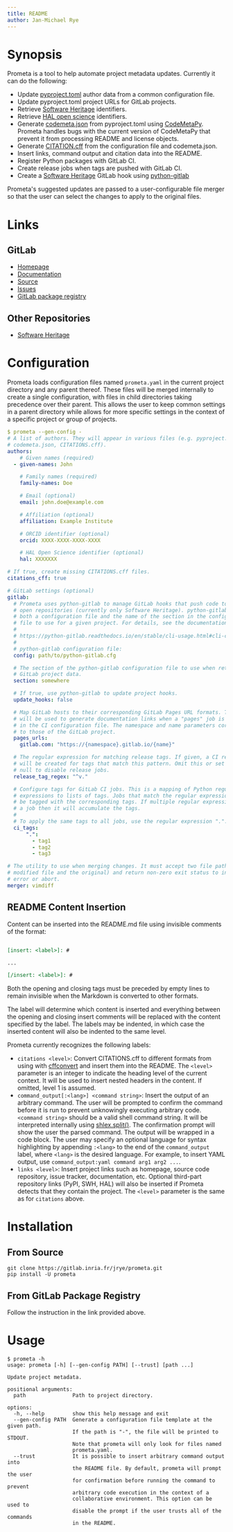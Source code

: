 ```yaml
---
title: README
author: Jan-Michael Rye
---
```


# Synopsis

Prometa is a tool to help automate project metadata updates. Currently it can do the following:

* Update [pyproject.toml](https://pip.pypa.io/en/stable/reference/build-system/pyproject-toml/) author data from a common configuration file.
* Update pyproject.toml project URLs for GitLab projects.
* Retrieve [Software Heritage](https://python-gitlab.readthedocs.io/en/stable/index.html) identifiers.
* Retrieve [HAL open science](https://hal.science/) identifiers.
* Generate [codemeta.json](https://codemeta.github.io/user-guide/) from pyproject.toml using [CodeMetaPy](https://pypi.org/project/CodeMetaPy/). Prometa handles bugs with the current version of CodeMetaPy that prevent it from processing README and license objects.
* Generate [CITATION.cff](https://citation-file-format.github.io/) from the configuration file and codemeta.json.
* Insert links, command output and citation data into the README.
* Register Python packages with GitLab CI.
* Create release jobs when tags are pushed with GitLab CI.
* Create a [Software Heritage](https://www.softwareheritage.org/) GitLab hook using [python-gitlab](https://python-gitlab.readthedocs.io/en/stable/index.html)

Prometa's suggested updates are passed to a user-configurable file merger so that the user can select the changes to apply to the original files.

# Links

[insert: links]: #

## GitLab

* [Homepage](https://gitlab.inria.fr/jrye/prometa)
* [Documentation](https://jrye.gitlabpages.inria.fr/prometa)
* [Source](https://gitlab.inria.fr/jrye/prometa.git)
* [Issues](https://gitlab.inria.fr/jrye/prometa/-/issues)
* [GitLab package registry](https://gitlab.inria.fr/jrye/prometa/-/packages)

## Other Repositories

* [Software Heritage](https://archive.softwareheritage.org/browse/origin/?origin_url=https%3A//gitlab.inria.fr/jrye/prometa.git)

[/insert]: #

# Configuration

Prometa loads configuration files named `prometa.yaml` in the current project directory and any parent thereof. These files will be merged internally to create a single configuration, with files in child directories taking precedence over their parent. This allows the user to keep common settings in a parent directory while allows for more specific settings in the context of a specific project or group of projects.

[insert: command_output:yaml prometa --gen-config -]: #

~~~yaml
$ prometa --gen-config -
# A list of authors. They will appear in various files (e.g. pyproject.toml,
# codemeta.json, CITATIONS.cff).
authors:
    # Given names (required)
  - given-names: John

    # Family names (required)
    family-names: Doe

    # Email (optional)
    email: john.doe@example.com

    # Affiliation (optional)
    affiliation: Example Institute

    # ORCID identifier (optional)
    orcid: XXXX-XXXX-XXXX-XXXX

    # HAL Open Science identifier (optional)
    hal: XXXXXXX

# If true, create missing CITATIONS.cff files.
citations_cff: true

# GitLab settings (optional)
gitlab:
  # Prometa uses python-gitlab to manage GitLab hooks that push code to other
  # open repositories (currently only Software Heritage). python-gitlab requires
  # both a configuration file and the name of the section in the configuration
  # file to use for a given project. For details, see the documentation:
  #
  # https://python-gitlab.readthedocs.io/en/stable/cli-usage.html#cli-configuration
  #
  # python-gitlab configuration file:
  config: path/to/python-gitlab.cfg

  # The section of the python-gitlab configuration file to use when retrieving
  # GitLab project data.
  section: somewhere

  # If true, use python-gitlab to update project hooks.
  update_hooks: false

  # Map GitLab hosts to their corresponding GitLab Pages URL formats. This map
  # will be used to generate documentation links when a "pages" job is detected
  # in the CI configuration file. The namespace and name parameters correspond
  # to those of the GitLab project.
  pages_urls:
    gitlab.com: "https://{namespace}.gitlab.io/{name}"

  # The regular expression for matching release tags. If given, a CI release job
  # will be created for tags that match this pattern. Omit this or set it to
  # null to disable release jobs.
  release_tag_regex: "^v."

  # Configure tags for GitLab CI jobs. This is a mapping of Python regular
  # expressions to lists of tags. Jobs that match the regular expressions will
  # be tagged with the corresponding tags. If multiple regular expressions match
  # a job then it will accumulate the tags.
  #
  # To apply the same tags to all jobs, use the regular expression ".".
  ci_tags:
      ".":
        - tag1
        - tag2
        - tag3

# The utility to use when merging changes. It must accept two file paths (the
# modified file and the original) and return non-zero exit status to indicate an
# error or abort.
merger: vimdiff

~~~

[/insert: command_output:yaml prometa --gen-config -]: #

## README Content Insertion

Content can be inserted into the README.md file using invisible comments of the format:

~~~markdown

[insert: <label>]: #

...

[/insert: <label>]: #
~~~

Both the opening and closing tags must be preceded by empty lines to remain invisible when the Markdown is converted to other formats.

The label will determine which content is inserted and everything between the opening and closing insert comments will be replaced with the content specified by the label. The labels may be indented, in which case the inserted content will also be indented to the same level.

Prometa currently recognizes the following labels:

* `citations <level>`: Convert CITATIONS.cff to different formats from using with [cffconvert](https://pypi.org/project/cffconvert/) and insert them into the README. The `<level>` parameter is an integer to indicate the heading level of the current context. It will be used to insert nested headers in the content. If omitted, level 1 is assumed.
* `command_output[:<lang>] <command string>`: Insert the output of an arbitrary command. The user will be prompted to confirm the command before it is run to prevent unknowingly executing arbitrary code. `<command string>` should be a valid shell command string. It will be interpreted internally using [shlex.split()](https://pypi.org/project/cffconvert/). The confirmation prompt will show the user the parsed command. The output will be wrapped in a code block. The user may specify an optional language for syntax highlighting by appending `:<lang>` to the end of the `command_output` label, where `<lang>` is the desired language. For example, to insert YAML output, use `command_output:yaml command arg1 arg2 ...`.
* `links <level>`: Insert project links such as homepage, source code repository, issue tracker, documentation, etc. Optional third-part repository links (PyPI, SWH, HAL) will also be inserted if Prometa detects that they contain the project. The `<level>` parameter is the same as for `citations` above.

# Installation

## From Source

~~~
git clone https://gitlab.inria.fr/jrye/prometa.git
pip install -U prometa
~~~

## From GitLab Package Registry

Follow the instruction in the link provided above.

# Usage

[insert: command_output prometa -h]: #

~~~
$ prometa -h
usage: prometa [-h] [--gen-config PATH] [--trust] [path ...]

Update project metadata.

positional arguments:
  path               Path to project directory.

options:
  -h, --help         show this help message and exit
  --gen-config PATH  Generate a configuration file template at the given path.
                     If the path is "-", the file will be printed to STDOUT.
                     Note that prometa will only look for files named
                     prometa.yaml.
  --trust            It is possible to insert arbitrary command output into
                     the README file. By default, prometa will prompt the user
                     for confirmation before running the command to prevent
                     arbitrary code execution in the context of a
                     collaborative environment. This option can be used to
                     disable the prompt if the user trusts all of the commands
                     in the README.

~~~

[/insert: command_output prometa -h]: #
